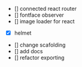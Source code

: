 - [] connected react router
- [] fontface observer
- [] image loader for react
- [x] helmet
- [] change scafolding
- [] add docs
- [] refactor exporting